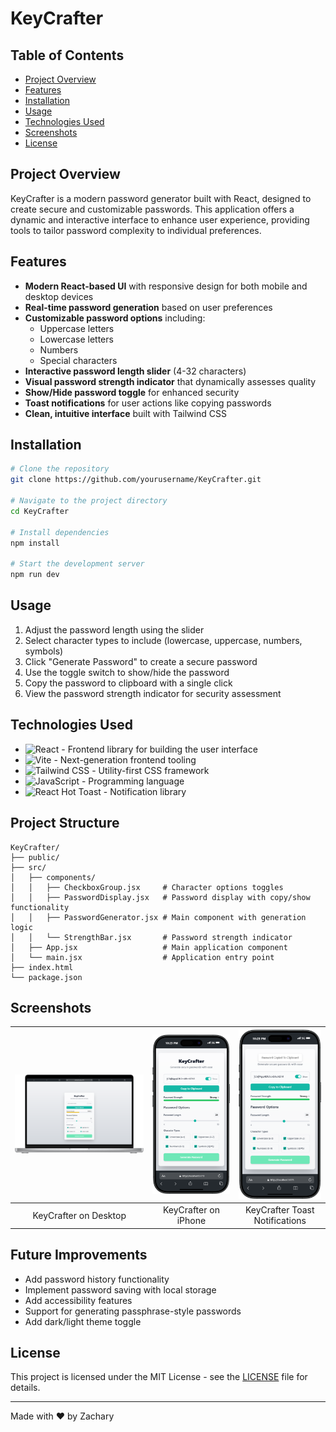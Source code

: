 # **KeyCrafter**

## **Table of Contents**

- [Project Overview](#project-overview)
- [Features](#features)
- [Installation](#installation)
- [Usage](#usage)
- [Technologies Used](#technologies-used)
- [Screenshots](#screenshots)
- [License](#license)

## **Project Overview**

KeyCrafter is a modern password generator built with React, designed to create secure and customizable passwords. This application offers a dynamic and interactive interface to enhance user experience, providing tools to tailor password complexity to individual preferences.

## **Features**

- **Modern React-based UI** with responsive design for both mobile and desktop devices
- **Real-time password generation** based on user preferences
- **Customizable password options** including:
  - Uppercase letters
  - Lowercase letters
  - Numbers
  - Special characters
- **Interactive password length slider** (4-32 characters)
- **Visual password strength indicator** that dynamically assesses quality
- **Show/Hide password toggle** for enhanced security
- **Toast notifications** for user actions like copying passwords
- **Clean, intuitive interface** built with Tailwind CSS

## **Installation**

```bash
# Clone the repository
git clone https://github.com/yourusername/KeyCrafter.git

# Navigate to the project directory
cd KeyCrafter

# Install dependencies
npm install

# Start the development server
npm run dev
```

## **Usage**

1. Adjust the password length using the slider
2. Select character types to include (lowercase, uppercase, numbers, symbols)
3. Click "Generate Password" to create a secure password
4. Use the toggle switch to show/hide the password
5. Copy the password to clipboard with a single click
6. View the password strength indicator for security assessment

## **Technologies Used**

- ![React](https://img.shields.io/badge/React-61DAFB?style=for-the-badge&logo=react&logoColor=black) - Frontend library for building the user interface
- ![Vite](https://img.shields.io/badge/Vite-646CFF?style=for-the-badge&logo=vite&logoColor=white) - Next-generation frontend tooling
- ![Tailwind CSS](https://img.shields.io/badge/Tailwind%20CSS-06B6D4?style=for-the-badge&logo=tailwindcss&logoColor=white) - Utility-first CSS framework
- ![JavaScript](https://img.shields.io/badge/JavaScript-F7DF1E?style=for-the-badge&logo=javascript&logoColor=black) - Programming language
- ![React Hot Toast](https://img.shields.io/badge/React%20Hot%20Toast-FF4154?style=for-the-badge&logo=react&logoColor=white) - Notification library

## **Project Structure**

```
KeyCrafter/
├── public/
├── src/
│   ├── components/
│   │   ├── CheckboxGroup.jsx     # Character options toggles
│   │   ├── PasswordDisplay.jsx   # Password display with copy/show functionality
│   │   ├── PasswordGenerator.jsx # Main component with generation logic
│   │   └── StrengthBar.jsx       # Password strength indicator
│   ├── App.jsx                   # Main application component
│   └── main.jsx                  # Application entry point
├── index.html
└── package.json
```

## **Screenshots**

| <img src="./images/desktopView.png" width="400"> | <img src="./images/iPhone16.png" width="200"> | <img src="./images/iPhone16Toast.png" width="200"> |
| :----------------------------------------------: | :-------------------------------------------: | :------------------------------------------------: |
|              KeyCrafter on Desktop               |             KeyCrafter on iPhone              |           KeyCrafter Toast Notifications           |

## **Future Improvements**

- Add password history functionality
- Implement password saving with local storage
- Add accessibility features
- Support for generating passphrase-style passwords
- Add dark/light theme toggle

## **License**

This project is licensed under the MIT License - see the [LICENSE](LICENSE) file for details.

---

Made with ❤️ by Zachary
